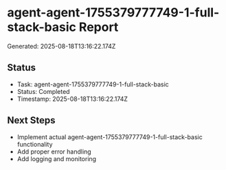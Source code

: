 # agent-agent-1755379777749-1-full-stack-basic Report

Generated: 2025-08-18T13:16:22.174Z

## Status
- Task: agent-agent-1755379777749-1-full-stack-basic
- Status: Completed
- Timestamp: 2025-08-18T13:16:22.174Z

## Next Steps
- Implement actual agent-agent-1755379777749-1-full-stack-basic functionality
- Add proper error handling
- Add logging and monitoring
